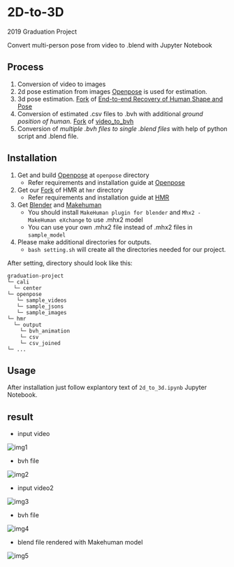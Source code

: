 
# 2D-to-3D

2019 Graduation Project

Convert multi-person pose from video to .blend with Jupyter Notebook


## Process
1. Conversion of video to images
2. 2d pose estimation from images [Openpose](https://github.com/CMU-Perceptual-Computing-Lab/openpose) is used for estimation.
3. 3d pose estimation. [Fork](https://github.com/Koo-Koo/hmr) of [End-to-end Recovery of Human Shape and Pose](https://github.com/akanazawa/hmr)
4. Conversion of estimated .csv files to .bvh with additional *ground position of human.* [Fork](https://github.com/Koo-Koo/hmr) of [video_to_bvh](https://github.com/Dene33/video_to_bvh)
5. Conversion of *multiple .bvh files to single .blend files* with help of python script and .blend file.


## Installation
1. Get and build [Openpose](https://github.com/CMU-Perceptual-Computing-Lab/openpose) at `openpose` directory
   -  Refer requirements and installation guide at [Openpose](https://github.com/CMU-Perceptual-Computing-Lab/openpose)
2. Get our [Fork](https://github.com/Koo-Koo/hmr) of HMR at `hmr` directory
   -  Refer requirements and installation guide at [HMR](https://github.com/akanazawa/hmr)
3. Get [Blender](https://www.blender.org/) and [Makehuman](http://www.makehumancommunity.org)
    - You should install `MakeHuman plugin for blender` and `Mhx2 - MakeHuman eXchange` to use .mhx2 model
    - You can use your own .mhx2 file instead of .mhx2 files in `sample_model`  
4. Please make additional directories for outputs.      
    - `bash setting.sh` will create all the directories needed for our project. 

After setting, directory should look like this:  
```
graduation-project
└─ cali
  └─ center
└─ openpose
   └─ sample_videos
   └─ sample_jsons
   └─ sample_images
└─ hmr
  └─ output
    └─ bvh_animation
    └─ csv
    └─ csv_joined
└─ ...  
```  

## Usage
After installation just follow explantory text of `2d_to_3d.ipynb` Jupyter Notebook.


## result

* input video

![img1](https://github.com/Koo-Koo/graduation-project/blob/master/result_image/sq2_original.gif)

* bvh file

![img2](https://github.com/Koo-Koo/graduation-project/blob/master/result_image/squash2-final.gif)

* input video2

![img3](https://github.com/Koo-Koo/graduation-project/blob/master/result_image/badminton-original.gif)

* bvh file

![img4](https://github.com/Koo-Koo/graduation-project/blob/master/result_image/badminton-final.gif)

* blend file rendered with Makehuman model

![img5](https://github.com/Koo-Koo/graduation-project/blob/master/result_image/badminton-final-model.gif)
